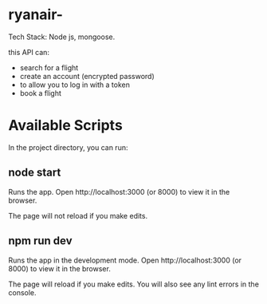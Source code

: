 # ryanair-
Tech Stack: Node js, mongoose.

this API can:
- search for a flight
- create an account (encrypted password)
- to allow you to log in with a token
- book a flight

# Available Scripts
In the project directory, you can run:
## node start 
Runs the app.
Open http://localhost:3000 (or 8000) to view it in the browser.

The page will not reload if you make edits.
## npm run dev
Runs the app in the development mode.
Open http://localhost:3000 (or 8000) to view it in the browser.

The page will reload if you make edits.
You will also see any lint errors in the console.
